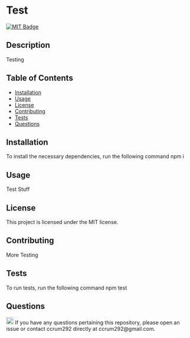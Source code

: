 
# Test 

 [![MIT Badge](https://img.shields.io/badge/license-MIT-green)](https://opensource.org/licenses/MIT) 

## Description 
 Testing 

## Table of Contents 
 * [Installation](#installation) 
 * [Usage](#usage) 
 * [License](#license) 
 * [Contributing](#contributing) 
 * [Tests](#tests) 
 * [Questions](#questions) 

## Installation 
 To install the necessary dependencies, run the following command 
 npm i 

## Usage 
 Test Stuff 

## License 
 This project is licensed under the MIT license. 

## Contributing 
 More Testing 

## Tests 
 To run tests, run the following command 
 npm test 

## Questions 
 <img src='' width='20px'/> 
 If you have any questions pertaining this repository, please open an issue or contact ccrum292 directly at ccrum292@gmail.com. 

